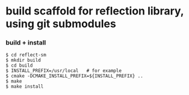 # build scaffold for reflection library,  using git submodules

### build + install
```
$ cd reflect-sm
$ mkdir build
$ cd build
$ INSTALL_PREFIX=/usr/local   # for example
$ cmake -DCMAKE_INSTALL_PREFIX=${INSTALL_PREFIX} ..
$ make
$ make install
```
